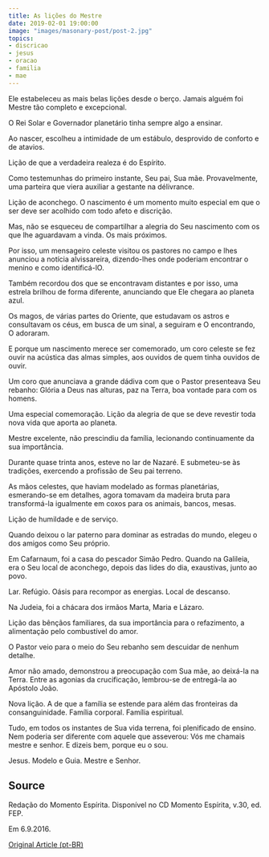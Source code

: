 ```yaml
---
title: As lições do Mestre
date: 2019-02-01 19:00:00
image: "images/masonary-post/post-2.jpg"
topics: 
- discricao
- jesus
- oracao
- familia
- mae
---
```


Ele estabeleceu as mais belas lições desde o berço. Jamais alguém foi Mestre
tão completo e excepcional.

O Rei Solar e Governador planetário tinha sempre algo a ensinar.

Ao nascer, escolheu a intimidade de um estábulo, desprovido de conforto e de
atavios.

Lição de que a verdadeira realeza é do Espírito.

Como testemunhas do primeiro instante, Seu pai, Sua mãe. Provavelmente, uma
parteira que viera auxiliar a gestante na délivrance.

Lição de aconchego. O nascimento é um momento muito especial em que o ser deve
ser acolhido com todo afeto e discrição.

Mas, não se esqueceu de compartilhar a alegria do Seu nascimento com os que lhe
aguardavam a vinda. Os mais próximos.

Por isso, um mensageiro celeste visitou os pastores no campo e lhes anunciou a
notícia alvissareira, dizendo-lhes onde poderiam encontrar o menino e como
identificá-lO.

Também recordou dos que se encontravam distantes e por isso, uma estrela
brilhou de forma diferente, anunciando que Ele chegara ao planeta azul.

Os magos, de várias partes do Oriente, que estudavam os astros e consultavam os
céus, em busca de um sinal, a seguiram e O encontrando, O adoraram.

E porque um nascimento merece ser comemorado, um coro celeste se fez ouvir na
acústica das almas simples, aos ouvidos de quem tinha ouvidos de ouvir.

Um coro que anunciava a grande dádiva com que o Pastor presenteava Seu rebanho:
Glória a Deus nas alturas, paz na Terra, boa vontade para com os homens.

Uma especial comemoração. Lição da alegria de que se deve revestir toda nova
vida que aporta ao planeta.

Mestre excelente, não prescindiu da família, lecionando continuamente da sua
importância.

Durante quase trinta anos, esteve no lar de Nazaré. E submeteu-se às tradições,
exercendo a profissão de Seu pai terreno.

As mãos celestes, que haviam modelado as formas planetárias, esmerando-se em
detalhes, agora tomavam da madeira bruta para transformá-la igualmente em coxos
para os animais, bancos, mesas.

Lição de humildade e de serviço.

Quando deixou o lar paterno para dominar as estradas do mundo, elegeu o dos
amigos como Seu próprio.

Em Cafarnaum, foi a casa do pescador Simão Pedro. Quando na Galileia, era o Seu
local de aconchego, depois das lides do dia, exaustivas, junto ao povo.

Lar. Refúgio. Oásis para recompor as energias. Local de descanso.

Na Judeia, foi a chácara dos irmãos Marta, Maria e Lázaro.

Lição das bênçãos familiares, da sua importância para o refazimento, a
alimentação pelo combustível do amor.

O Pastor veio para o meio do Seu rebanho sem descuidar de nenhum detalhe.

Amor não amado, demonstrou a preocupação com Sua mãe, ao deixá-la na Terra.
Entre as agonias da crucificação, lembrou-se de entregá-la ao Apóstolo João.

Nova lição. A de que a família se estende para além das fronteiras da
consanguinidade. Família corporal. Família espiritual.

Tudo, em todos os instantes de Sua vida terrena, foi plenificado de ensino. Nem
poderia ser diferente com aquele que asseverou: Vós me chamais mestre e senhor.
E dizeis bem, porque eu o sou.

Jesus. Modelo e Guia. Mestre e Senhor.

## Source
Redação do Momento Espírita.
Disponível no CD Momento Espírita, v.30, ed. FEP.

Em 6.9.2016.


[Original Article (pt-BR)](http://momento.com.br/pt/ler_texto.php?id=4381)
